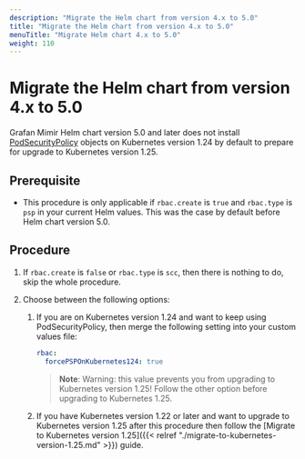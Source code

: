 ```yaml
---
description: "Migrate the Helm chart from version 4.x to 5.0"
title: "Migrate the Helm chart from version 4.x to 5.0"
menuTitle: "Migrate Helm chart 4.x to 5.0"
weight: 110
---
```


# Migrate the Helm chart from version 4.x to 5.0

Grafan Mimir Helm chart version 5.0 and later does not install [PodSecurityPolicy](https://kubernetes.io/docs/concepts/security/pod-security-policy/) objects on Kubernetes version 1.24 by default to prepare for upgrade to Kubernetes version 1.25.

## Prerequisite

- This procedure is only applicable if `rbac.create` is `true` and `rbac.type` is `psp` in your current Helm values. This was the case by default before Helm chart version 5.0.

## Procedure

1. If `rbac.create` is `false` or `rbac.type` is `scc`, then there is nothing to do, skip the whole procedure.
1. Choose between the following options:

   1. If you are on Kubernetes version 1.24 and want to keep using PodSecurityPolicy, then merge the following setting into your custom values file:

      ```yaml
      rbac:
        forcePSPOnKubernetes124: true
      ```

      > **Note**: Warning: this value prevents you from upgrading to Kubernetes version 1.25! Follow the other option before upgrading to Kubernetes 1.25.

   1. If you have Kubernetes version 1.22 or later and want to upgrade to Kubernetes version 1.25 after this procedure then follow the [Migrate to Kubernetes version 1.25]({{< relref "./migrate-to-kubernetes-version-1.25.md" >}}) guide.
